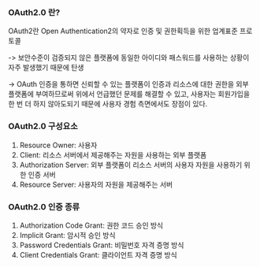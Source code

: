 ### OAuth2.0  란?
OAuth2란 Open Authentication2의 약자로 인증 및 권한획득을 위한 업계표준 프로토콜

-> 보안수준이 검증되지 않은 플랫폼에 동일한 아이디와 패스워드를 사용하는 상황이 자주 발생했기 때문에 탄생

-> OAuth 인증을 통하면 신뢰할 수 있는 플랫폼이 인증과 리소스에 대한 권한을 외부 플랫폼에 부여하므로써 위에서 언급했던 문제를 해결할 수 있고, 사용자는 회원가입을 한 번 더 하지 않아도되기 때문에 사용자 경험 측면에서도 장점이 있다.

### OAuth2.0 구성요소
1. Resource Owner: 사용자
2. Client: 리소스 서버에서 제공해주는 자원을 사용하는 외부 플랫폼
3. Authorization Server: 외부 플랫폼이 리소스 서버의 사용자 자원을 사용하기 위한 인증 서버
4. Resource Server: 사용자의 자원을 제공해주는 서버

### OAuth2.0 인증 종류
1. Authorization Code Grant: 권한 코드 승인 방식
2. Implicit Grant: 암시적 승인 방식
3. Password Credentials Grant: 비밀번호 자격 증명 방식
4. Client Credentials Grant: 클라이언트 자격 증명 방식

